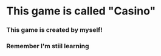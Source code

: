 <h1>This game is called "Casino"</h1>
<h3>This game is created by myself!</h3>
<h3>Remember I'm stiil learning</h3>